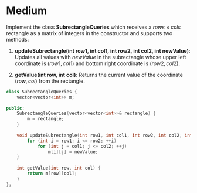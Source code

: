 # Medium

Implement the class **SubrectangleQueries** which receives a $rows \times cols$ rectangle as a matrix of integers in the constructor and supports two methods:

1. **updateSubrectangle(int row1, int col1, int row2, int col2, int newValue)**: Updates all values with $newValue$ in the subrectangle whose upper left coordinate is ($row1,col1$) and bottom right coordinate is ($row2,col2$).

2. **getValue(int row, int col)**: Returns the current value of the coordinate ($row,col$) from the rectangle.

```cpp
class SubrectangleQueries {
    vector<vector<int>> m;
    
public:
    SubrectangleQueries(vector<vector<int>>& rectangle) {
        m = rectangle;
    }
    
    void updateSubrectangle(int row1, int col1, int row2, int col2, int newValue) {
        for (int i = row1; i <= row2; ++i)
            for (int j = col1; j <= col2; ++j)
                m[i][j] = newValue;
    }
    
    int getValue(int row, int col) {
        return m[row][col];
    }
};
```
